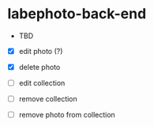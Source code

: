 # labephoto-back-end

* TBD

-[x] edit photo (?)
-[x] delete photo 
-[ ] edit collection
-[ ] remove collection
-[ ] remove photo from collection 


